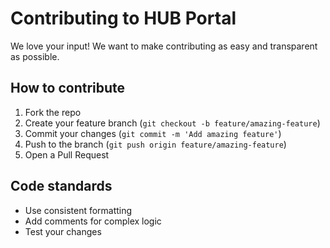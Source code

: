# Contributing to HUB Portal

We love your input! We want to make contributing as easy and transparent as possible.

## How to contribute
1. Fork the repo
2. Create your feature branch (`git checkout -b feature/amazing-feature`)
3. Commit your changes (`git commit -m 'Add amazing feature'`)
4. Push to the branch (`git push origin feature/amazing-feature`)
5. Open a Pull Request

## Code standards
- Use consistent formatting
- Add comments for complex logic
- Test your changes

